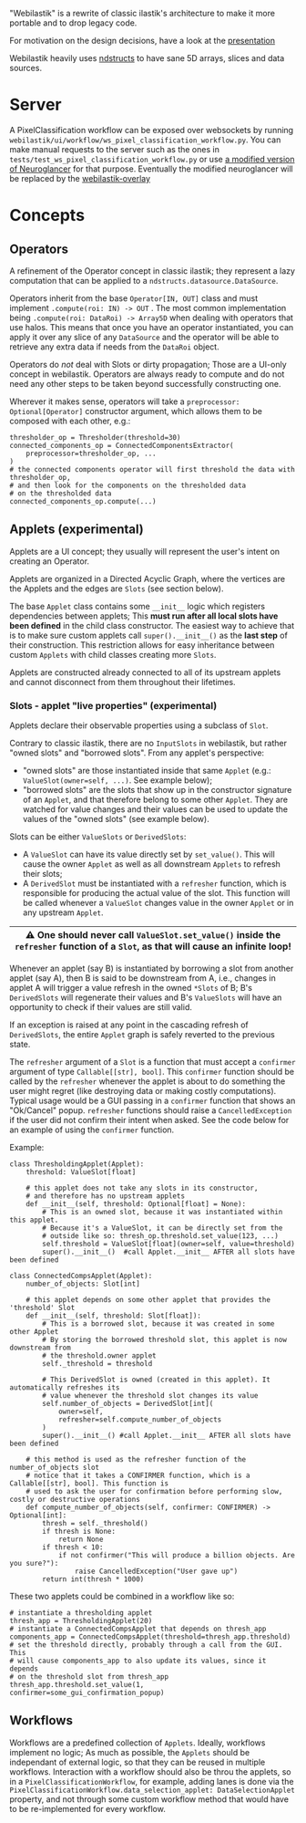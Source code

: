 "Webilastik" is a rewrite of classic ilastik's architecture to make it more portable and to drop legacy code.

For motivation on the design decisions, have a look at the [presentation](https://docs.google.com/presentation/d/110_1IOqel1QU1aKrznDaZIT5Rr1HbTbUVOfxwVnFFO0/edit?usp=sharing)


Webilastik heavily uses [ndstructs](https://github.com/ilastik/ndstructs) to have sane 5D arrays, slices and data sources.

# Server

A PixelClassification workflow can be exposed over websockets by running `webilastik/ui/workflow/ws_pixel_classification_workflow.py`. You can make manual requests to the server such as the ones in `tests/test_ws_pixel_classification_workflow.py` or use [a modified version of Neuroglancer](https://github.com/ilastik/neuroglancer/tree/web_predictions) for that purpose. Eventually the modified neuroglancer will be replaced by the [webilastik-overlay](https://github.com/ilastik/webilastik-overlay)


# Concepts


## Operators

A refinement of the Operator concept in classic ilastik; they represent a lazy computation that can be applied to a `ndstructs.datasource.DataSource`.

Operators inherit from the base `Operator[IN, OUT]` class and must implement `.compute(roi: IN) -> OUT` . The most common implementation being `.compute(roi: DataRoi) -> Array5D` when dealing with operators that use halos. This means that once you have an operator instantiated, you can apply it over any slice of any `DataSource` and the operator will be able to retrieve any extra data if needs from the `DataRoi` object.

Operators do *not* deal with Slots or dirty propagation; Those are a UI-only concept in webilastik. Operators are always ready to compute and do not need any other steps to be taken beyond successfully constructing one.

Wherever it makes sense, operators will take a `preprocessor: Optional[Operator]` constructor argument, which allows them to be composed with each other, e.g.:

```python3
thresholder_op = Thresholder(threshold=30)
connected_components_op = ConnectedComponentsExtractor(
    preprocessor=thresholder_op, ...
)
# the connected components operator will first threshold the data with thresholder_op,
# and then look for the components on the thresholded data
# on the thresholded data
connected_components_op.compute(...)
```

## Applets (experimental)

Applets are a UI concept; they usually will represent the user's intent on creating an Operator.

Applets are organized in a Directed Acyclic Graph, where the vertices are the Applets and the edges are `Slots` (see section below).

The base `Applet` class contains some `__init__` logic which registers dependencies between applets; This **must run after all local slots have been defined** in the child class constructor. The easiest way to achieve that is to make sure custom applets call `super().__init__()` as the **last step** of their construction. This restriction allows for easy inheritance between custom `Applets` with child classes creating more `Slots`.

Applets are constructed already connected to all of its upstream applets and cannot disconnect from them throughout their lifetimes.

### Slots  - applet "live properties" (experimental)

Applets declare their observable properties using a subclass of `Slot`.

Contrary to classic ilastik, there are no `InputSlots` in webilastik, but rather "owned slots" and "borrowed slots". From any applet's perspective:
- "owned slots" are those instantiated inside that same `Applet` (e.g.: `ValueSlot(owner=self, ...)`. See example below);
- "borrowed slots" are the slots that show up in the constructor signature of an `Applet`, and that therefore belong to some other `Applet`. They are watched for value changes and their values can be used to update the values of the "owned slots" (see example below).

Slots can be either `ValueSlots` or `DerivedSlots`:
- A `ValueSlot` can have its value directly set by `set_value()`. This will cause the owner `Applet` as well as all downstream `Applets` to refresh their slots;
- A `DerivedSlot` must be instantiated with a `refresher` function, which is responsible for producing the actual value of the slot. This function will be called whenever a `ValueSlot` changes value in the owner `Applet` or in any upstream `Applet`.

| :warning: One should never call `ValueSlot.set_value()` inside the `refresher` function of a `Slot`, as that will cause an infinite loop! |
| --- |


Whenever an applet (say B) is instantiated by borrowing a slot from another applet (say A), then B is said to be downstream from A, i.e., changes in applet A will trigger a value refresh in the owned `*Slots` of B; B's `DerivedSlots` will regenerate their values and B's `ValueSlots` will have an opportunity to check if their values are still valid.

If an exception is raised at any point in the cascading refresh of `DerivedSlots`, the entire `Applet` graph is safely reverted to the previous state.

The `refresher` argument of a `Slot` is a function that must accept a `confirmer` argument of type `Callable[[str], bool]`. This `confirmer` function should be called by the `refresher` whenever the applet is about to do something the user might regret (like destroying data or making costly computations). Typical usage would be a GUI passing in a `confirmer` function that shows an "Ok/Cancel" popup. `refresher` functions should raise a `CancelledException` if the user did not confirm their intent when asked. See the code below for an example of using the `confirmer` function.

Example:

```python3
class ThresholdingApplet(Applet):
    threshold: ValueSlot[float]

    # this applet does not take any slots in its constructor,
    # and therefore has no upstream applets
    def __init__(self, threshold: Optional[float] = None):
        # This is an owned slot, because it was instantiated within this applet.
        # Because it's a ValueSlot, it can be directly set from the
        # outside like so: thresh_op.threshold.set_value(123, ...)
        self.threshold = ValueSlot[float](owner=self, value=threshold)
        super().__init__()  #call Applet.__init__ AFTER all slots have been defined

class ConnectedCompsApplet(Applet):
    number_of_objects: Slot[int]

    # this applet depends on some other applet that provides the 'threshold' Slot
    def __init__(self, threshold: Slot[float]):
        # This is a borrowed slot, because it was created in some other Applet
        # By storing the borrowed threshold slot, this applet is now downstream from
        # the threshold.owner applet
        self._threshold = threshold

        # This DerivedSlot is owned (created in this applet). It automatically refreshes its
        # value whenever the threshold slot changes its value
        self.number_of_objects = DerivedSlot[int](
            owner=self,
            refresher=self.compute_number_of_objects
        )
        super().__init__() #call Applet.__init__ AFTER all slots have been defined

    # this method is used as the refresher function of the number_of_objects slot
    # notice that it takes a CONFIRMER function, which is a Callable[[str], bool]. This function is
    # used to ask the user for confirmation before performing slow, costly or destructive operations
    def compute_number_of_objects(self, confirmer: CONFIRMER) -> Optional[int]:
        thresh = self._threshold()
        if thresh is None:
            return None
        if thresh < 10:
            if not confirmer("This will produce a billion objects. Are you sure?"):
                raise CancelledException("User gave up")
        return int(thresh * 1000)
```

These two applets could be combined in a workflow like so:

```python3
# instantiate a thresholding applet
thresh_app = ThresholdingApplet(20)
# instantiate a ConnectedCompsApplet that depends on thresh_app
components_app = ConnectedCompsApplet(threshold=thresh_app.threshold)
# set the threshold directly, probably through a call from the GUI. This
# will cause components_app to also update its values, since it depends
# on the threshold slot from thresh_app
thresh_app.threshold.set_value(1, confirmer=some_gui_confirmation_popup)
```

## Workflows

Workflows are a predefined collection of `Applets`. Ideally, workflows implement no logic; As much as possible, the `Applets` should be independant of external logic, so that they can be reused in multiple workflows. Interaction with a workflow should also be throu the applets, so in a `PixelClassificationWorkflow`, for example, adding lanes is done via the `PixelClassificationWorkflow.data_selection_applet: DataSelectionApplet` property, and not through some custom workflow method that would have to be re-implemented for every workflow.
